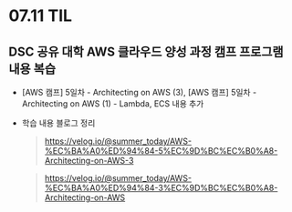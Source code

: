 <h1> 07.11 TIL </h1>

## DSC 공유 대학 AWS 클라우드 양성 과정 캠프 프로그램 내용 복습

- [AWS 캠프] 5일차 - Architecting on AWS (3), [AWS 캠프] 5일차 - Architecting on AWS (1) - Lambda, ECS 내용 추가

- 학습 내용 블로그 정리
  > https://velog.io/@summer_today/AWS-%EC%BA%A0%ED%94%84-5%EC%9D%BC%EC%B0%A8-Architecting-on-AWS-3

  > https://velog.io/@summer_today/AWS-%EC%BA%A0%ED%94%84-3%EC%9D%BC%EC%B0%A8-Architecting-on-AWS
